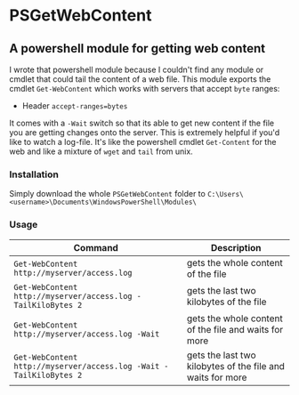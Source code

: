 # PSGetWebContent

## A powershell module for getting web content
I wrote that powershell module because I couldn't find any module or cmdlet that could tail the content of a web file. This module exports the cmdlet `Get-WebContent` which works with servers that accept `byte` ranges:
 * Header `accept-ranges=bytes`

It comes with a `-Wait` switch so that its able to get new content if the file you are getting changes onto the server. This is extremely helpful if you'd like to watch a log-file. It's like the powershell cmdlet `Get-Content` for the web and like a mixture of `wget` and `tail` from unix.

### Installation

Simply download the whole `PSGetWebContent` folder to `C:\Users\<username>\Documents\WindowsPowerShell\Modules\`

### Usage
| Command | Description |
| ------------- | ------------- |
| `Get-WebContent http://myserver/access.log`  | gets the whole content of the file  |
| `Get-WebContent http://myserver/access.log -TailKiloBytes 2`  | gets the last two kilobytes of the file  |
| `Get-WebContent http://myserver/access.log -Wait` | gets the whole content of the file and waits for more |
| `Get-WebContent http://myserver/access.log -Wait -TailKiloBytes 2` | gets the last two kilobytes of the file and waits for more |

